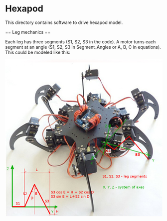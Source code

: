 Hexapod
=======

This directory contains software to drive hexapod model.

== Leg mechanics ==

Each leg has three segments (S1, S2, S3 in the code). A motor
turns each segment at an angle (S1, S2, S3 in Segment_Angles or
A, B, C in equations). This could be modeled like this:

![hexapod model](hexapod.jpg)

